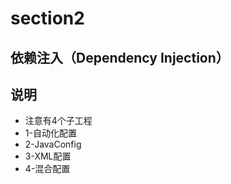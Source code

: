# section2
## 依赖注入（Dependency Injection）
## 说明
+ 注意有4个子工程
+ 1-自动化配置
+ 2-JavaConfig
+ 3-XML配置
+ 4-混合配置